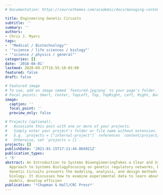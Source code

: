 ```yaml
---
# Documentation: https://sourcethemes.com/academic/docs/managing-content/

title: Engineering Genetic Circuits
subtitle: ''
summary: ''
authors:
- Chris J. Myers
tags:
- '"Medical / Biotechnology"'
- '"science / life sciences / biology"'
- '"science / physics / general"'
categories: []
date: '2016-04-01'
lastmod: 2020-09-27T16:55:10-03:00
featured: false
draft: false

# Featured image
# To use, add an image named `featured.jpg/png` to your page's folder.
# Focal points: Smart, Center, TopLeft, Top, TopRight, Left, Right, BottomLeft, Bottom, BottomRight.
image:
  caption: ''
  focal_point: ''
  preview_only: false

# Projects (optional).
#   Associate this post with one or more of your projects.
#   Simply enter your project's folder or file name without extension.
#   E.g. `projects = ["internal-project"]` references `content/project/deep-learning/index.md`.
#   Otherwise, set `projects = []`.
projects: []
publishDate: '2021-01-15T17:11:44.064921Z'
publication_types:
- '5'
abstract: An Introduction to Systems BioengineeringTakes a Clear and Systematic Engineering
  Approach to Systems BiologyFocusing on genetic regulatory networks, Engineering
  Genetic Circuits presents the modeling, analysis, and design methods for systems
  biology. It discusses how to examine experimental data to learn about mathematical
  models, develop efficien
publication: '*Chapman & Hall/CRC Press*'
---
```

